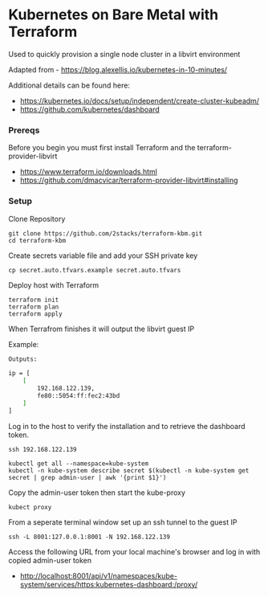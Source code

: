 # Kubernetes on Bare Metal with Terraform
Used to quickly provision a single node cluster in a libvirt environment

Adapted from - https://blog.alexellis.io/kubernetes-in-10-minutes/

Additional details can be found here:

- https://kubernetes.io/docs/setup/independent/create-cluster-kubeadm/
- https://github.com/kubernetes/dashboard

### Prereqs
Before you begin you must first install Terraform and the terraform-provider-libvirt

- https://www.terraform.io/downloads.html
- https://github.com/dmacvicar/terraform-provider-libvirt#installing


### Setup
Clone Repository
```
git clone https://github.com/2stacks/terraform-kbm.git
cd terraform-kbm
```

Create secrets variable file and add your SSH private key
```
cp secret.auto.tfvars.example secret.auto.tfvars
```

Deploy host with Terraform
```
terraform init
terraform plan
terraform apply
```

When Terrafrom finishes it will output the libvirt guest IP

Example:
```bash
Outputs:

ip = [
    [
        192.168.122.139,
        fe80::5054:ff:fec2:43bd
    ]
]
```

Log in to the host to verify the installation and to retrieve the dashboard token.

`ssh 192.168.122.139`

```
kubectl get all --namespace=kube-system
kubectl -n kube-system describe secret $(kubectl -n kube-system get secret | grep admin-user | awk '{print $1}')
```
Copy the admin-user token then start the kube-proxy
```
kubect proxy
```

From a seperate terminal window set up an ssh tunnel to the guest IP
```
ssh -L 8001:127.0.0.1:8001 -N 192.168.122.139
```

Access the following URL from your local machine's browser and log in with copied admin-user token

- <http://localhost:8001/api/v1/namespaces/kube-system/services/https:kubernetes-dashboard:/proxy/>